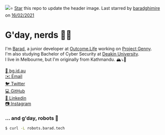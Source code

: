<img src="https://images.unsplash.com/photo-1613354040535-5ef2fb9b9254?ixid=MXwxNDk2MTh8MHwxfHJhbmRvbXx8fHx8fHx8&ixlib=rb-1.2.1/&fm=jpg&crop=faces&fit=crop&h=540&w=1920"/>⭐️ [Star](https://github.com/baradghimire/baradghimire) this repo to update the header image. Last starred by [baradghimire](https://github.com/baradghimire) on [16/02/2021](https://github.com/baradghimire/baradghimire/actions)

# G'day, nerds 👋🏽

I'm [Barad](https://twitter.com/barad), a junior developer at [Outcome.Life](https://github.com/OutcomeLife) working on [Project Genny](https://github.com/genny-project).<br>
I'm also studying Bachelor of Cyber Security at [Deakin University](https://github.com/Deakin).<br>
I live in Melbourne, but I'm originally from Kathmandu. 🏔⤵️🦘<br>

[🔗 bg.id.au](https://bg.id.au)<br>
[✉️ Email](mailto:baradghimire@gmail.com)<br>
[🐦 Twitter](https://twitter.com/barad)<br>
[💻 GitHub](https://github.com/baradghimire)<br>
[👔 Linkedin](https://linkedin.com/in/baradghimire)<br>
[📷 Instagram](https://instagram.com/baradghimire)<br>

### ... and g'day, robots 🤖

```sh
$ curl -L robots.barad.tech
```
